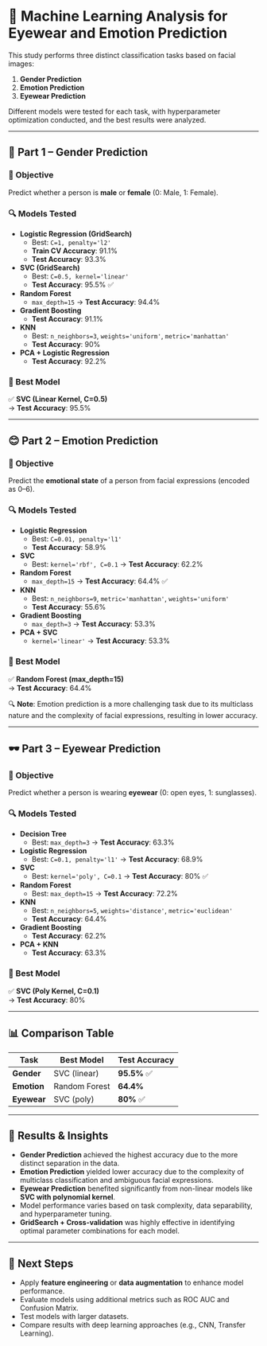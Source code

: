 # 🧠 Machine Learning Analysis for Eyewear and Emotion Prediction

This study performs three distinct classification tasks based on facial images:

1. **Gender Prediction**
2. **Emotion Prediction**
3. **Eyewear Prediction**

Different models were tested for each task, with hyperparameter optimization conducted, and the best results were analyzed.

---

## 👤 **Part 1 – Gender Prediction**

### 🎯 Objective

Predict whether a person is **male** or **female** (0: Male, 1: Female).

### 🔍 Models Tested

- **Logistic Regression (GridSearch)**  
  - Best: `C=1, penalty='l2'`  
  - **Train CV Accuracy**: 91.1%  
  - **Test Accuracy**: 93.3%  
- **SVC (GridSearch)**  
  - Best: `C=0.5, kernel='linear'`  
  - **Test Accuracy**: 95.5% ✅  
- **Random Forest**  
  - `max_depth=15` → **Test Accuracy**: 94.4%  
- **Gradient Boosting**  
  - **Test Accuracy**: 91.1%  
- **KNN**  
  - Best: `n_neighbors=3`, `weights='uniform'`, `metric='manhattan'`  
  - **Test Accuracy**: 90%  
- **PCA + Logistic Regression**  
  - **Test Accuracy**: 92.2%  

### 🥇 Best Model

✅ **SVC (Linear Kernel, C=0.5)**  
→ **Test Accuracy**: 95.5%

---

## 😊 **Part 2 – Emotion Prediction**

### 🎯 Objective

Predict the **emotional state** of a person from facial expressions (encoded as 0–6).

### 🔍 Models Tested

- **Logistic Regression**  
  - Best: `C=0.01, penalty='l1'`  
  - **Test Accuracy**: 58.9%  
- **SVC**  
  - Best: `kernel='rbf', C=0.1` → **Test Accuracy**: 62.2%  
- **Random Forest**  
  - `max_depth=15` → **Test Accuracy**: 64.4% ✅  
- **KNN**  
  - Best: `n_neighbors=9`, `metric='manhattan'`, `weights='uniform'`  
  - **Test Accuracy**: 55.6%  
- **Gradient Boosting**  
  - `max_depth=3` → **Test Accuracy**: 53.3%  
- **PCA + SVC**  
  - `kernel='linear'` → **Test Accuracy**: 53.3%  

### 🥇 Best Model

✅ **Random Forest (max_depth=15)**  
→ **Test Accuracy**: 64.4%  

🔍 **Note**: Emotion prediction is a more challenging task due to its multiclass nature and the complexity of facial expressions, resulting in lower accuracy.

---

## 🕶️ **Part 3 – Eyewear Prediction**

### 🎯 Objective

Predict whether a person is wearing **eyewear** (0: open eyes, 1: sunglasses).

### 🔍 Models Tested

- **Decision Tree**  
  - Best: `max_depth=3` → **Test Accuracy**: 63.3%  
- **Logistic Regression**  
  - Best: `C=0.1, penalty='l1'` → **Test Accuracy**: 68.9%  
- **SVC**  
  - Best: `kernel='poly', C=0.1` → **Test Accuracy**: 80% ✅  
- **Random Forest**  
  - Best: `max_depth=15` → **Test Accuracy**: 72.2%  
- **KNN**  
  - Best: `n_neighbors=5`, `weights='distance'`, `metric='euclidean'`  
  - **Test Accuracy**: 64.4%  
- **Gradient Boosting**  
  - **Test Accuracy**: 62.2%  
- **PCA + KNN**  
  - **Test Accuracy**: 63.3%  

### 🥇 Best Model

✅ **SVC (Poly Kernel, C=0.1)**  
→ **Test Accuracy**: 80%

---

## 📊 Comparison Table

| Task         | Best Model       | Test Accuracy |
|--------------|------------------|---------------|
| **Gender**   | SVC (linear)     | **95.5%** ✅   |
| **Emotion**  | Random Forest    | **64.4%**     |
| **Eyewear**  | SVC (poly)       | **80%** ✅     |

---

## 🧠 Results & Insights

- **Gender Prediction** achieved the highest accuracy due to the more distinct separation in the data.
- **Emotion Prediction** yielded lower accuracy due to the complexity of multiclass classification and ambiguous facial expressions.
- **Eyewear Prediction** benefited significantly from non-linear models like **SVC with polynomial kernel**.
- Model performance varies based on task complexity, data separability, and hyperparameter tuning.
- **GridSearch + Cross-validation** was highly effective in identifying optimal parameter combinations for each model.

---

## 🎯 Next Steps

- Apply **feature engineering** or **data augmentation** to enhance model performance.
- Evaluate models using additional metrics such as ROC AUC and Confusion Matrix.
- Test models with larger datasets.
- Compare results with deep learning approaches (e.g., CNN, Transfer Learning).